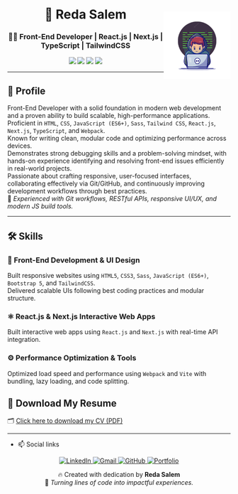 <img align="right" src="https://raw.githubusercontent.com/mohamedelkashef15/mohamedelkashef15/main/github-profile.png" width="30%" style="margin-top:50px">
<h1 align="center">🚀 Reda Salem</h1>
<h3 align="center">👨‍💻 Front-End Developer | React.js | Next.js | TypeScript | TailwindCSS</h3>

<p align="center">
  <a href="mailto:redasalem287@gmail.com"><img src="https://img.shields.io/badge/Email-redasalem287%40gmail.com-D14836?style=flat-square&logo=gmail&logoColor=white"/></a>
  <a href="https://linkedin.com/in/reda-salem-768a97273"><img src="https://img.shields.io/badge/LinkedIn-Connect-blue?style=flat-square&logo=linkedin"/></a>
  <a href="https://github.com/redasalem"><img src="https://img.shields.io/badge/GitHub-redasalem-181717?style=flat-square&logo=github"/></a>
  <a href="https://redasalem.github.io/Reda_Salem_Portfolio/"><img src="https://img.shields.io/badge/Portfolio-View-green?style=flat-square&logo=vercel"/></a>
</p>

---

## 🧠 Profile

Front-End Developer with a solid foundation in modern web development and a proven ability to build scalable, high-performance applications.  
Proficient in `HTML`, `CSS`, `JavaScript (ES6+)`, `Sass`, `Tailwind CSS`, `React.js`, `Next.js`, `TypeScript`, and `Webpack`.  
Known for writing clean, modular code and optimizing performance across devices.  
Demonstrates strong debugging skills and a problem-solving mindset, with hands-on experience identifying and resolving front-end issues efficiently in real-world projects.  
Passionate about crafting responsive, user-focused interfaces, collaborating effectively via Git/GitHub, and continuously improving development workflows through best practices.  
💼 *Experienced with Git workflows, RESTful APIs, responsive UI/UX, and modern JS build tools.*

---

## 🛠️ Skills

### 🧩 Front-End Development & UI Design

Built responsive websites using `HTML5`, `CSS3`, `Sass`, `JavaScript (ES6+)`, `Bootstrap 5`, and `TailwindCSS`.  
Delivered scalable UIs following best coding practices and modular structure.


### ⚛️ React.js & Next.js Interactive Web Apps

Built interactive web apps using `React.js` and `Next.js` with real-time API integration.



### ⚙️ Performance Optimization & Tools

Optimized load speed and performance using `Webpack` and `Vite` with bundling, lazy loading, and code splitting.


## 📎 Download My Resume

🗂️ [Click here to download my CV (PDF)](https://drive.google.com/file/d/1knmzWKfErOATNjU3uoipbCW3F9NhHIYX/view?usp=sharing)

---
- 📫 Social links
<p align="center">
  <a href="https://www.linkedin.com/in/reda-salem-768a97273/" target="_blank">
    <img src="https://img.shields.io/badge/-LinkedIn-0072b1?style=for-the-badge&logo=linkedin&logoColor=white&logoWidth=25" alt="LinkedIn">
  </a>
  <a href="mailto:redasalem287@gmail.com" target="_blank">
    <img src="https://img.shields.io/badge/-Gmail-D14836?style=for-the-badge&logo=gmail&logoColor=white&logoWidth=25" alt="Gmail">
  </a>
  <a href="https://github.com/redasalem" target="_blank">
    <img src="https://img.shields.io/badge/-GitHub-181717?style=for-the-badge&logo=github&logoColor=white&logoWidth=25" alt="GitHub">
  </a>
  <a href="https://redasalem.github.io/Reda_Salem_Portfolio/" target="_blank">
    <img src="https://img.shields.io/badge/-Portfolio-2e8b57?style=for-the-badge&logo=vercel&logoColor=white&logoWidth=25" alt="Portfolio">
  </a>
</p>



<p align="center">
  🔥 Created with dedication by <strong>Reda Salem</strong> <br>
  🧠 <i>Turning lines of code into impactful experiences.</i>
</p>
